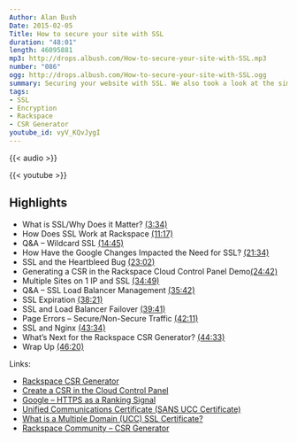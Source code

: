 ```yaml
---
Author: Alan Bush
Date: 2015-02-05
Title: How to secure your site with SSL
duration: "48:01"
length: 46095881
mp3: http://drops.albush.com/How-to-secure-your-site-with-SSL.mp3
number: "086"
ogg: http://drops.albush.com/How-to-secure-your-site-with-SSL.ogg
summary: Securing your website with SSL. We also took a look at the simple new CSR Generator created by Racksapce Support staff.
tags:
- SSL
- Encryption
- Rackspace
- CSR Generator
youtube_id: vyV_KQvJygI
---
```


{{< audio >}}

{{< youtube >}}

## Highlights

* What is SSL/Why Does it Matter? [(3:34)](https://youtu.be/vyV_KQvJygI?t=3m34s)
* How Does SSL Work at Rackspace [(11:17)](https://youtu.be/vyV_KQvJygI?t=11m17s)
* Q&A – Wildcard SSL [(14:45)](https://youtu.be/vyV_KQvJygI?t=14m45s)
* How Have the Google Changes Impacted the Need for SSL? [(21:34)](https://youtu.be/vyV_KQvJygI?t=21m34s)
* SSL and the Heartbleed Bug [(23:02)](https://youtu.be/vyV_KQvJygI?t=23m02s)
* Generating a CSR in the Rackspace Cloud Control Panel Demo[(24:42)](https://youtu.be/vyV_KQvJygI?t=24m42s)
* Multiple Sites on 1 IP and SSL [(34:49)](https://youtu.be/vyV_KQvJygI?t=34m49s)
* Q&A – SSL Load Balancer Management [(35:42)](https://youtu.be/vyV_KQvJygI?t=35m42s)
* SSL Expiration [(38:21)](https://youtu.be/vyV_KQvJygI?t=38m21s)
* SSL and Load Balancer Failover [(39:41)](https://youtu.be/vyV_KQvJygI?t=39m41s)
* Page Errors – Secure/Non-Secure Traffic [(42:11)](https://youtu.be/vyV_KQvJygI?t=42m11s)
* SSL and Nginx [(43:34)](https://youtu.be/vyV_KQvJygI?t=43m34s)
* What’s Next for the Rackspace CSR Generator? [(44:33)](https://youtu.be/vyV_KQvJygI?t=44m33s)
* Wrap Up [(46:20)](https://youtu.be/vyV_KQvJygI?t=46m20s)


Links:

* [Rackspace CSR Generator](https://csrgenerator.rackspace.com)
* [Create a CSR in the Cloud Control Panel](http://www.rackspace.com/knowledge_center/article/create-a-csr-in-the-cloud-control-panel)
* [Google – HTTPS as a Ranking Signal](http://googlewebmastercentral.blogspot.com/2014/08/https-as-ranking-signal.html)
* [Unified Communications Certificate (SANS UCC Certificate)](https://www.digicert.com/unified-communications-ssl-tls.htm)
* [What is a Multiple Domain (UCC) SSL Certificate?](http://info.ssl.com/article.aspx?id=12157)
* [Rackspace Community – CSR Generator](https://community.rackspace.com/general/f/34/t/433)
